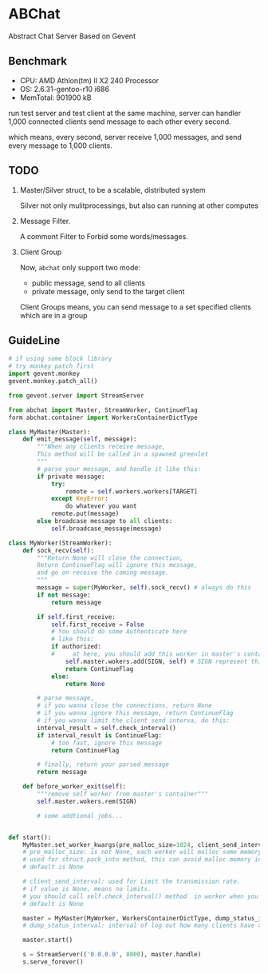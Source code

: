 # ABChat

Abstract Chat Server Based on Gevent

## Benchmark

*   CPU: AMD Athlon(tm) II X2 240 Processor
*   OS: 2.6.31-gentoo-r10 i686
*   MemTotal: 901900 kB


run test server and test client at the same machine,
server can handler 1,000 connected clients send message to each other every second.

which means, every second, server receive 1,000 messages, and send every message to 1,000 clients.

## TODO

1.  Master/Silver struct, to be a scalable, distributed system

    Silver not only mulitprocessings, but also can running at other computes

2.  Message Filter.

    A commont Filter to Forbid some words/messages.

3.  Client Group

    Now, `abchat` only support two mode:

    *   public message, send to all clients
    *   private message, only send to the target client

    Client Groups means, you can send message to a set specified clients which are in a group
    

## GuideLine

```python
# if using some block library
# try monkey patch first
import gevent.monkey
gevent.monkey.patch_all()

from gevent.server import StreamServer

from abchat import Master, StreamWorker, ContinueFlag
form abchat.container import WorkersContainerDictType

class MyMaster(Master):
    def emit_message(self, message):
        """When any clients receive message,
        This method will be called in a spawned greenlet
        """
        # parse your message, and handle it like this:
        if private message:
            try:
                remote = self.workers.workers[TARGET]
            except KeyError:
                do whatever you want
            remote.put(message)
        else broadcase message to all clients:
            self.broadcase_message(message)

class MyWorker(StreamWorker):
    def sock_recv(self):
        """Return None will close the connection,
        Return ContinueFlag will ignore this message,
        and go on receive the coming message.
        """
        message = super(MyWorker, self).sock_recv() # always do this
        if not message:
            return message

        if self.first_receive:
            self.first_receive = False
            # You should do some Authenticate here
            # like this:
            if authorized:
            #     at here, you should add this worker in master's container
                self.master.wokers.add(SIGN, self) # SIGN represent this client
                return ContinueFlag
            else:
                return None

        # parse message,
        # if you wanna close the connections, return None
        # if you wanna ignore this message, return ContinueFlag
        # if you wanna limit the client send interva, do this:
        interval_result = self.check_interval()
        if interval_result is ContinueFlag:
            # too fast, ignore this message
            return ContinueFlag

        # finally, return your parsed message
        return message

    def before_worker_exit(self):
        """remove self worker from master's container"""
        self.master.wokers.rem(SIGN)

        # some addtional jobs...


def start():
    MyMaster.set_worker_kwargs(pre_malloc_size=1024, client_send_interval=10)
    # pre_malloc_size: is not None, each worker will malloc some memory,
    # used for struct.pack_into method, this can avoid malloc memory in each sendall call.
    # default is None

    # client_send_interval: used for Limit the transmission rate.
    # if value is None, means no limits.
    # you should call self.check_interval() method  in worker when you needs
    # default is None

    master = MyMaster(MyWorker, WorkersContainerDictType, dump_status_interval=600)
    # dump_status_interval: interval of log out how many clients have connected. secends

    master.start()

    s = StreamServer(('0.0.0.0', 8000), master.handle)
    s.serve_forever()

```
